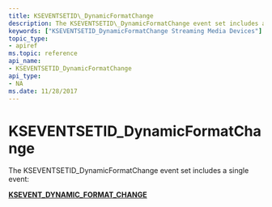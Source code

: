 ```yaml
---
title: KSEVENTSETID\_DynamicFormatChange
description: The KSEVENTSETID\_DynamicFormatChange event set includes a single event KSEVENT\_DYNAMIC\_FORMAT\_CHANGE
keywords: ["KSEVENTSETID_DynamicFormatChange Streaming Media Devices"]
topic_type:
- apiref
ms.topic: reference
api_name:
- KSEVENTSETID_DynamicFormatChange
api_type:
- NA
ms.date: 11/28/2017
---
```


# KSEVENTSETID\_DynamicFormatChange


The KSEVENTSETID\_DynamicFormatChange event set includes a single event:

[**KSEVENT\_DYNAMIC\_FORMAT\_CHANGE**](ksevent-dynamic-format-change.md)

 

 





